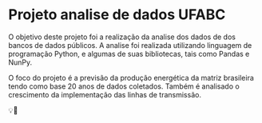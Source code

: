 # Projeto analise de dados UFABC

O objetivo deste projeto foi a realização da analise dos dados de dos bancos de dados públicos. A analise foi realizada utilizando linguagem de programação Python, e algumas de suas bibliotecas, tais como Pandas e NunPy.

O foco do projeto é a previsão da produção energética da matriz brasileira tendo como base 20 anos de dados coletados. Também é analisado o crescimento da implementação das linhas de transmissão.

:bulb::battery:
